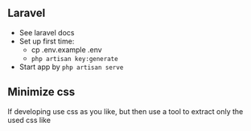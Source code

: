 ## Laravel
* See laravel docs
* Set up first time:
	* cp .env.example .env
	* `php artisan key:generate`
* Start app by `php artisan serve`

## Minimize css
If developing use css as you like, but then use a tool to extract only the used css
like 